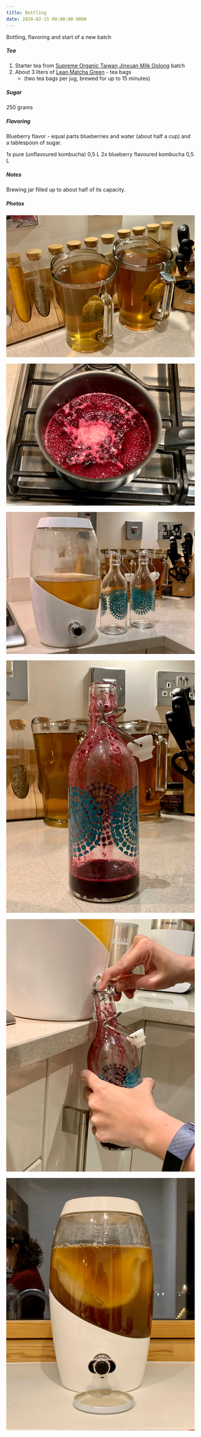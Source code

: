 ```yaml
---
title: Bottling
date: 2020-02-15 00:00:00 0000
---
```


Bottling, flavoring and start of a new batch

##### Tea

1. Starter tea from [Supreme Organic Taiwan Jinxuan Milk Oolong](https://dragonteahouse.biz/supreme-organic-taiwan-jinxuan-milk-oolong-strong-milky-silk-oolong-tea-250g-8-8-oz/) batch
2. About 3 liters of [Lean Matcha Green](https://www.pukkaherbs.com/shop/organic-teas/lean-matcha-green/) - tea bags
    * (two tea bags per jug, brewed for up to 15 minutes)

##### Sugar

250 grams

##### Flavoring

Blueberry flavor - equal parts blueberries and water (about half a cup) and a tablespoon of sugar.

1x pure (unflavoured kombucha) 0,5 L
2x blueberry flavoured kombucha 0,5 L

##### Notes

Brewing jar filled up to about half of its capacity.

##### Photos 

![](https://github.com/JakubStas/coldone.github.io/raw/master/assets/images/2020-02-15/01.jpeg)

![](https://github.com/JakubStas/coldone.github.io/raw/master/assets/images/2020-02-15/02.jpeg)

![](https://github.com/JakubStas/coldone.github.io/raw/master/assets/images/2020-02-15/03.jpeg)

![](https://github.com/JakubStas/coldone.github.io/raw/master/assets/images/2020-02-15/04.jpeg)

![](https://github.com/JakubStas/coldone.github.io/raw/master/assets/images/2020-02-15/05.jpeg)

![](https://github.com/JakubStas/coldone.github.io/raw/master/assets/images/2020-02-15/06.jpeg)